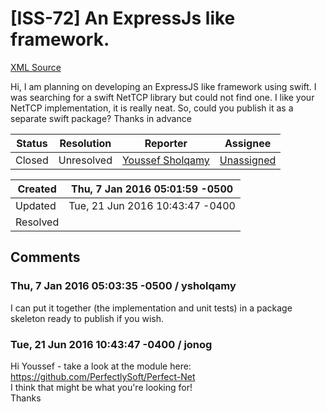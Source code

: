 # [ISS-72] An ExpressJs like framework.

[XML Source](../xml/ISS-72.xml)
<p><p>Hi, I am planning on developing an ExpressJS like framework using swift. I was searching for a swift NetTCP library but could not find one. I like your NetTCP implementation, it is really neat. So, could you publish it as a separate swift package? Thanks in advance</p></p>





Status|Resolution|Reporter|Assignee
------|----------|--------|--------
Closed|Unresolved|[Youssef Sholqamy](ysholqamy)|[Unassigned]($-1)





Created|Thu, 7 Jan 2016 05:01:59 -0500
-------|--------------
Updated|Tue, 21 Jun 2016 10:43:47 -0400
Resolved|


## Comments




### Thu, 7 Jan 2016 05:03:35 -0500 / ysholqamy 

<p><p>I can put it together (the implementation and unit tests) in a package skeleton ready to publish if you wish.</p></p>


### Tue, 21 Jun 2016 10:43:47 -0400 / jonog 

<p><p>Hi Youssef - take a look at the module here: <a href="https://github.com/PerfectlySoft/Perfect-Net" class="external-link" rel="nofollow">https://github.com/PerfectlySoft/Perfect-Net</a><br/>
I think that might be what you're looking for!<br/>
Thanks</p></p>


